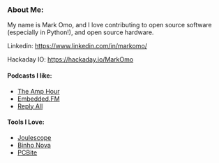 ### About Me:

My name is Mark Omo, and I love contributing to open source software (especially in Python!), and open source hardware.

Linkedin: https://www.linkedin.com/in/markomo/

Hackaday IO: https://hackaday.io/MarkOmo


#### Podcasts I like:

 - [The Amp Hour](https://theamphour.com/)
 - [Embedded.FM](https://embedded.fm/)
 - [Reply All](https://gimletmedia.com/shows/reply-all)
 
 #### Tools I Love:

- [Joulescope](https://www.joulescope.com/)
- [Binho Nova](https://binho.io/)
- [PCBite](https://sensepeek.com/)
